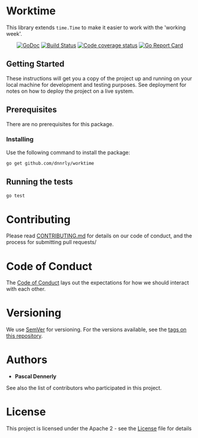 # Worktime

This library extends `time.Time` to make it easier to work with the 'working week'.

<p align="center">
<a href="https://godoc.org/github.com/dnnrly/worktime"><img src="https://godoc.org/github.com/dnnrly/worktime?status.svg" alt="GoDoc" /></a>
<a href="https://travis-ci.org/dnnrly/worktime"><img src="https://travis-ci.org/dnnrly/worktime.svg?branch=master" alt="Build Status" /></a>
<a href="https://codecov.io/gh/dnnrly/worktime"><img src="https://codecov.io/gh/dnnrly/worktime/branch/master/graph/badge.svg" alt="Code coverage status" /></a>
<a href="https://goreportcard.com/report/github.com/dnnrly/worktime"><img src="https://goreportcard.com/badge/github.com/dnnrly/worktime" alt="Go Report Card" /></a>
</p>

## Getting Started

These instructions will get you a copy of the project up and running on your local machine for development and testing purposes. See deployment for notes on how to deploy the project on a live system.

## Prerequisites

There are no prerequisites for this package.

### Installing

Use the following command to install the package:

```bash
go get github.com/dnnrly/worktime
```

## Running the tests

```bash
go test
```

# Contributing

Please read [CONTRIBUTING.md](https://github.com/dnnrly/worktime/blob/master/CONTRIBUTING.md) for details on our code of conduct, and the process for submitting pull requests/

# Code of Conduct

The [Code of Conduct](https://github.com/dnnrly/worktime/blob/master/CODE_OF_CONDUCT.md) lays out the expectations for how we should interact with each other.

# Versioning

We use [SemVer](https://semver.org/) for versioning. For the versions available, see the [tags on this repository](https://github.com/dnnrly/worktime/tags).

# Authors

* **Pascal Dennerly**

See also the list of contributors who participated in this project.

# License

This project is licensed under the Apache 2 - see the [License](https://github.com/dnnrly/worktime/blob/master/LICENSE) file for details
